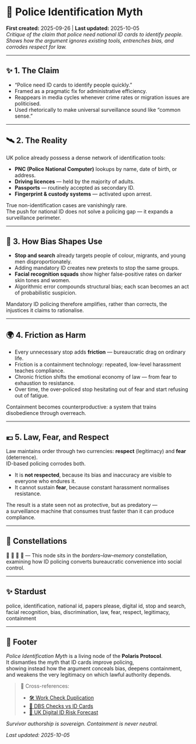 # 🚓 Police Identification Myth  
**First created:** 2025-09-26  |  **Last updated:** 2025-10-05  
*Critique of the claim that police need national ID cards to identify people. Shows how the argument ignores existing tools, entrenches bias, and corrodes respect for law.*  

---

## ✨ 1. The Claim  
- “Police need ID cards to identify people quickly.”  
- Framed as a pragmatic fix for administrative efficiency.  
- Reappears in media cycles whenever crime rates or migration issues are politicised.  
- Used rhetorically to make universal surveillance sound like “common sense.”  

---

## 🛰️ 2. The Reality  
UK police already possess a dense network of identification tools:  
- **PNC (Police National Computer)** lookups by name, date of birth, or address.  
- **Driving licences** — held by the majority of adults.  
- **Passports** — routinely accepted as secondary ID.  
- **Fingerprint & custody systems** — activated upon arrest.  

True non-identification cases are vanishingly rare.  
The push for national ID does not solve a policing gap — it expands a surveillance perimeter.  

---

## 🍊 3. How Bias Shapes Use  
- **Stop and search** already targets people of colour, migrants, and young men disproportionately.  
- Adding mandatory ID creates new pretexts to stop the same groups.  
- **Facial recognition squads** show higher false-positive rates on darker skin tones and women.  
- Algorithmic error compounds structural bias; each scan becomes an act of probabilistic suspicion.  

Mandatory ID policing therefore amplifies, rather than corrects, the injustices it claims to rationalise.  

---

## 🌍 4. Friction as Harm  
- Every unnecessary stop adds **friction** — bureaucratic drag on ordinary life.  
- Friction is a containment technology: repeated, low-level harassment teaches compliance.  
- Chronic friction shifts the emotional economy of law — from fear to exhaustion to resistance.  
- Over time, the over-policed stop hesitating out of fear and start refusing out of fatigue.  

Containment becomes counterproductive: a system that trains disobedience through overreach.  

---

## 💶 5. Law, Fear, and Respect  
Law maintains order through two currencies: **respect** (legitimacy) and **fear** (deterrence).  
ID-based policing corrodes both.  
- It is **not respected**, because its bias and inaccuracy are visible to everyone who endures it.  
- It cannot sustain **fear**, because constant harassment normalises resistance.  

The result is a state seen not as protective, but as predatory —  
a surveillance machine that consumes trust faster than it can produce compliance.  

---

## 🌌 Constellations  

🚓 🛂 🧿 🔮 — This node sits in the *borders–law–memory* constellation,  
examining how ID policing converts bureaucratic convenience into social control.  

---

## ✨ Stardust  

police, identification, national id, papers please, digital id, stop and search, facial recognition, bias, discrimination, law, fear, respect, legitimacy, containment  

---

## 🏮 Footer  

*Police Identification Myth* is a living node of the **Polaris Protocol**.  
It dismantles the myth that ID cards improve policing,  
showing instead how the argument conceals bias, deepens containment,  
and weakens the very legitimacy on which lawful authority depends.  

> 📡 Cross-references:  
> - [🛠️ Work Check Duplication](../🛂_Papers_Please_Problems/🛠️_work_check_duplication.md)  
> - [🪪 DBS Checks vs ID Cards](../🛂_Papers_Please_Problems/🪪_dbs_checks_vs_id_cards.md)  
> - [🔮 UK Digital ID Risk Forecast](../../Governance_And_Containment/🈺_Governance_And_Prevent/🔮_uk_digital_id_risk_forecast.md)  

*Survivor authorship is sovereign. Containment is never neutral.*  

_Last updated: 2025-10-05_  
